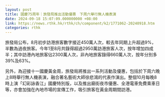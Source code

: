 ```yaml
---
layout: post
title: 國慶75周年｜旅發局推出活動優惠　下周六舉行無人機表演
date: 2024-09-18 15:07:09.000000000 +08:00
link: https://news.rthk.hk/rthk/ch/component/k2/1771062-20240918.htm
categories: rthk
---
```


旅發局公布，8月初步訪港旅客數字接近450萬人次，較去年同期上升超過9%，半數為過夜旅客。今年1至8月共錄得超過2950萬訪港旅客人次，按年增加四成半；其中訪港內地旅客佔2300萬人次，非內地旅客錄得660萬人次，按年分別多39%及63%。

另外，為迎接十一國慶黃金周，旅發局將推出一系列活動及優惠，包括於下周六晚上8時舉行無人機表演，融合著名藝術大師徐悲鴻的代表作演出。整個10月每晚8時上演「幻彩詠香江」國慶特別版，以及推出廟街夜市優惠、全港電車免費乘車日等，亦會加強在內地市場的宣傳工作，吸引旅客在黃金周期間訪港。
